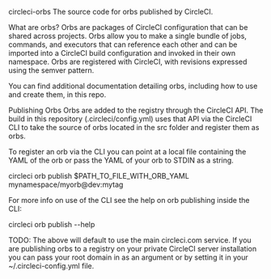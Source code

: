 circleci-orbs
The source code for orbs published by CircleCI.

What are orbs?
Orbs are packages of CircleCI configuration that can be shared across projects. Orbs allow you to make a single bundle of jobs, commands, and executors that can reference each other and can be imported into a CircleCI build configuration and invoked in their own namespace. Orbs are registered with CircleCI, with revisions expressed using the semver pattern.

You can find additional documentation detailing orbs, including how to use and create them, in this repo.

Publishing Orbs
Orbs are added to the registry through the CircleCI API. The build in this repository (.circleci/config.yml) uses that API via the CircleCI CLI to take the source of orbs located in the src folder and register them as orbs.

To register an orb via the CLI you can point at a local file containing the YAML of the orb or pass the YAML of your orb to STDIN as a string.

circleci orb publish $PATH_TO_FILE_WITH_ORB_YAML mynamespace/myorb@dev:mytag

For more info on use of the CLI see the help on orb publishing inside the CLI:

circleci orb publish --help

TODO: The above will default to use the main circleci.com service. If you are publishing orbs to a registry on your private CircleCI server installation you can pass your root domain in as an argument or by setting it in your ~/.circleci-config.yml file.